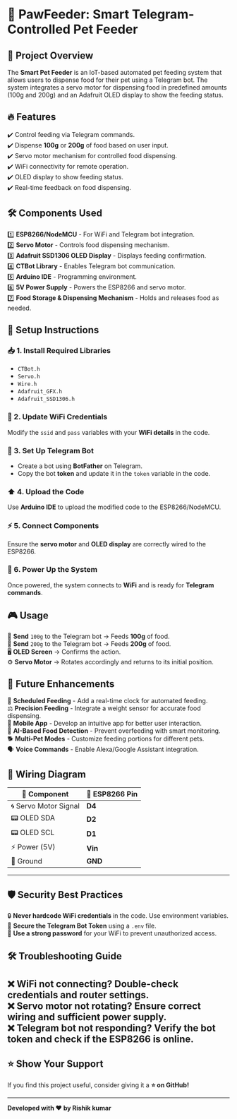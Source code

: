 
# 🐾 PawFeeder: Smart Telegram-Controlled Pet Feeder  

## 📌 Project Overview  
The **Smart Pet Feeder** is an IoT-based automated pet feeding system that allows users to dispense food for their pet using a Telegram bot. The system integrates a servo motor for dispensing food in predefined amounts (100g and 200g) and an Adafruit OLED display to show the feeding status.  

## 🔥 Features  
✔️ Control feeding via Telegram commands.  
✔️ Dispense **100g** or **200g** of food based on user input.  
✔️ Servo motor mechanism for controlled food dispensing.  
✔️ WiFi connectivity for remote operation.  
✔️ OLED display to show feeding status.  
✔️ Real-time feedback on food dispensing.  

## 🛠️ Components Used  
1️⃣ **ESP8266/NodeMCU** - For WiFi and Telegram bot integration.  
2️⃣ **Servo Motor** - Controls food dispensing mechanism.  
3️⃣ **Adafruit SSD1306 OLED Display** - Displays feeding confirmation.  
4️⃣ **CTBot Library** - Enables Telegram bot communication.  
5️⃣ **Arduino IDE** - Programming environment.  
6️⃣ **5V Power Supply** - Powers the ESP8266 and servo motor.  
7️⃣ **Food Storage & Dispensing Mechanism** - Holds and releases food as needed.  

## 🚀 Setup Instructions  
### 📥 1. Install Required Libraries  
- `CTBot.h`  
- `Servo.h`  
- `Wire.h`  
- `Adafruit_GFX.h`  
- `Adafruit_SSD1306.h`  

### 🔧 2. Update WiFi Credentials  
Modify the `ssid` and `pass` variables with your **WiFi details** in the code.  

### 🤖 3. Set Up Telegram Bot  
- Create a bot using **BotFather** on Telegram.  
- Copy the bot **token** and update it in the `token` variable in the code.  

### ⬆️ 4. Upload the Code  
Use **Arduino IDE** to upload the modified code to the ESP8266/NodeMCU.  

### ⚡ 5. Connect Components  
Ensure the **servo motor** and **OLED display** are correctly wired to the ESP8266.  

### 🔌 6. Power Up the System  
Once powered, the system connects to **WiFi** and is ready for **Telegram commands**.  

## 🎮 Usage  
💬 **Send** `100g` to the Telegram bot → Feeds **100g** of food.  
💬 **Send** `200g` to the Telegram bot → Feeds **200g** of food.  
🖥️ **OLED Screen** → Confirms the action.  
⚙️ **Servo Motor** → Rotates accordingly and returns to its initial position.  

## 🔮 Future Enhancements  
📅 **Scheduled Feeding** - Add a real-time clock for automated feeding.  
⚖️ **Precision Feeding** - Integrate a weight sensor for accurate food dispensing.  
📱 **Mobile App** - Develop an intuitive app for better user interaction.  
🤖 **AI-Based Food Detection** - Prevent overfeeding with smart monitoring.  
🐕 **Multi-Pet Modes** - Customize feeding portions for different pets.  
🗣️ **Voice Commands** - Enable Alexa/Google Assistant integration.  

## 🔌 Wiring Diagram  

| 🔩 Component | 🔗 ESP8266 Pin |  
|-------------|--------------|  
| 🌀 Servo Motor Signal | **D4** |  
| 📟 OLED SDA | **D2** |  
| 📟 OLED SCL | **D1** |  
| ⚡ Power (5V) | **Vin** |  
| 🛑 Ground | **GND** |  

---

## 🛡️ Security Best Practices  
🔒 **Never hardcode WiFi credentials** in the code. Use environment variables.  
🤖 **Secure the Telegram Bot Token** using a `.env` file.  
🚀 **Use a strong password** for your WiFi to prevent unauthorized access.  

## 🛠️ Troubleshooting Guide  
❌ **WiFi not connecting?** Double-check credentials and router settings.  
❌ **Servo motor not rotating?** Ensure correct wiring and sufficient power supply.  
❌ **Telegram bot not responding?** Verify the bot token and check if the ESP8266 is online.  
---

## ⭐ Show Your Support  
If you find this project useful, consider giving it a **⭐ on GitHub!**  

---

**Developed with ❤️ by Rishik kumar**  
